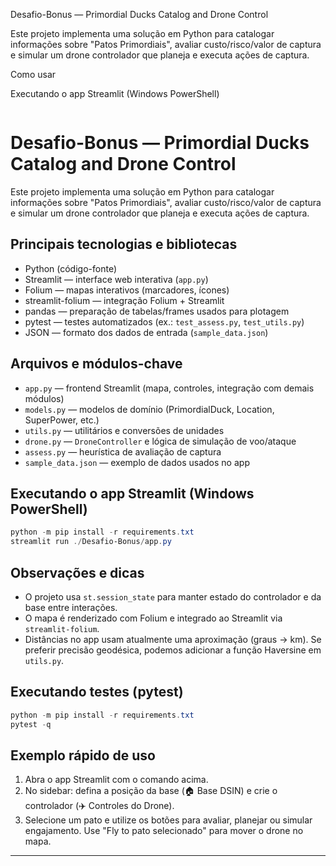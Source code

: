 Desafio-Bonus — Primordial Ducks Catalog and Drone Control

Este projeto implementa uma solução em Python para catalogar informações sobre "Patos Primordiais", avaliar custo/risco/valor de captura e simular um drone controlador que planeja e executa ações de captura.

Como usar

Executando o app Streamlit (Windows PowerShell)

```powershell

```

# Desafio-Bonus — Primordial Ducks Catalog and Drone Control

Este projeto implementa uma solução em Python para catalogar informações sobre "Patos Primordiais", avaliar custo/risco/valor de captura e simular um drone controlador que planeja e executa ações de captura.

## Principais tecnologias e bibliotecas

- Python (código-fonte)
- Streamlit — interface web interativa (`app.py`)
- Folium — mapas interativos (marcadores, ícones)
- streamlit-folium — integração Folium + Streamlit
- pandas — preparação de tabelas/frames usados para plotagem
- pytest — testes automatizados (ex.: `test_assess.py`, `test_utils.py`)
- JSON — formato dos dados de entrada (`sample_data.json`)

## Arquivos e módulos-chave

- `app.py` — frontend Streamlit (mapa, controles, integração com demais módulos)
- `models.py` — modelos de domínio (PrimordialDuck, Location, SuperPower, etc.)
- `utils.py` — utilitários e conversões de unidades
- `drone.py` — `DroneController` e lógica de simulação de voo/ataque
- `assess.py` — heurística de avaliação de captura
- `sample_data.json` — exemplo de dados usados no app

## Executando o app Streamlit (Windows PowerShell)

```powershell
python -m pip install -r requirements.txt
streamlit run ./Desafio-Bonus/app.py
```

## Observações e dicas

- O projeto usa `st.session_state` para manter estado do controlador e da base entre interações.
- O mapa é renderizado com Folium e integrado ao Streamlit via `streamlit-folium`.
- Distâncias no app usam atualmente uma aproximação (graus -> km). Se preferir precisão geodésica, podemos adicionar a função Haversine em `utils.py`.

## Executando testes (pytest)

```powershell
python -m pip install -r requirements.txt
pytest -q
```

## Exemplo rápido de uso

1. Abra o app Streamlit com o comando acima.
2. No sidebar: defina a posição da base (🏠 Base DSIN) e crie o controlador (✈️ Controles do Drone).
3. Selecione um pato e utilize os botões para avaliar, planejar ou simular engajamento. Use "Fly to pato selecionado" para mover o drone no mapa.

---
